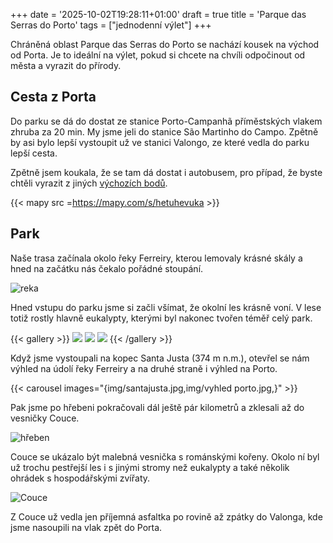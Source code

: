 +++
date = '2025-10-02T19:28:11+01:00'
draft = true
title = 'Parque das Serras do Porto'
tags = ["jednodenní výlet"]
+++

Chráněná oblast Parque das Serras do Porto se nachází kousek na východ od Porta. Je to ideální na výlet, pokud si chcete na chvíli odpočinout od města a vyrazit do přírody.


## Cesta z Porta
Do parku se dá do dostat ze stanice Porto-Campanhã příměstských vlakem zhruba za 20 min. My jsme jeli do stanice São Martinho do Campo. Zpětně by asi bylo lepší vystoupit už ve stanici Valongo, ze které vedla do parku lepší cesta.

Zpětně jsem koukala, že se tam dá dostat i autobusem, pro případ, že byste chtěli vyrazit z jiných [výchozích bodů](https://serrasdoporto.pt/enquadramento/).

{{< mapy src =https://mapy.com/s/hetuhevuka >}}

## Park

Naše trasa začínala okolo řeky Ferreiry, kterou lemovaly krásné skály a hned na začátku nás čekalo pořádné stoupání.

![reka](img/reka.jpg)

Hned vstupu do parku jsme si začli všímat, že okolní les krásně voní. V lese totiž rostly hlavně eukalypty, kterými byl nakonec tvořen téměř celý park.

{{< gallery >}}
  <img src="img/eukalypus.jpg" class="grid-w50" />
  <img src="img/eukalypty.jpg" class="grid-w50" />
  <img src="img/cesta.jpg" class="grid-w100" />
{{< /gallery >}}

Když jsme vystoupali na kopec Santa Justa (374 m n.m.), otevřel se nám výhled na údolí řeky Ferreiry a na druhé straně i výhled na Porto.

{{< carousel images="{img/santajusta.jpg,img/vyhled porto.jpg,}" >}}


Pak jsme po hřebeni pokračovali dál ještě pár kilometrů a zklesali až do vesničky Couce. 

![hřeben](img/hřeben.jpg)

Couce se ukázalo být malebná vesnička s románskými kořeny. Okolo ní byl už trochu pestřejší les i s jinými stromy než eukalypty a také několik ohrádek s hospodářskými zvířaty.

![Couce](img/Couce.jpg)

Z Couce už vedla jen příjemná asfaltka po rovině až zpátky do Valonga, kde jsme nasoupili na vlak zpět do Porta.




